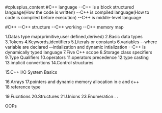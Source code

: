 #cplusplus_content
#C++ language
--C++ is a block structured language(How the code is written)
--C++ is compiled language(How to code is compiled before execution)
--C++ is middle-level language

#C++
--C++ structure
--C++ working 
--C++ memory map

1.Datas type map(primitive,user defined,derived)
2.Basic data types
3.Tokens
4.Keywords,identifiers
5.Literals or constants
6.variables
  --where variable are declared
  --intialization and dynamic intialization
  --C++ is dynamically typed language
7.Five C++ scope
8.Storage class specifiers
9.Type Qualifiers
10.operators
11.operators precedence
12.type casting
13.implicit convertions
14.Control structures

15.C++ I/O System Basics

16.Arrays
17.pointers and dynamic memory allocation in c and c++
18.reference type

19.Fucntions
20.Structures
21.Unions
23.Enumeration
.
.

OOPs





